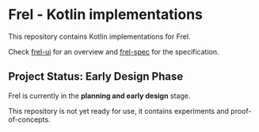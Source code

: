 # Frel - Kotlin implementations

This repository contains Kotlin implementations for Frel.

Check [frel-ui](https://github.com/frel-ui) for an overview and
[frel-spec](https://github.com/frel-ui/frel-spec) for the specification.

## Project Status: Early Design Phase

Frel is currently in the **planning and early design** stage.

This repository is not yet ready for use, it contains experiments and
proof-of-concepts.